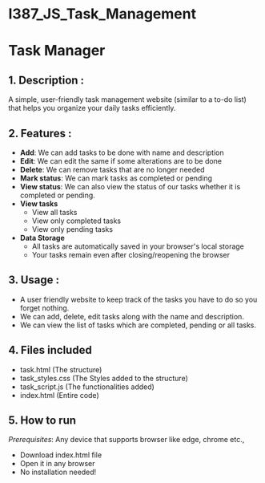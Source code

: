 # I387_JS_Task_Management

# Task Manager 
## 1. Description :
  A simple, user-friendly task management website (similar to a to-do list) that helps you organize your daily tasks efficiently.

## 2. Features :
* **Add**: We can add tasks to be done with name and description
* **Edit**: We can edit the same if some alterations are to be done
* **Delete**: We can remove tasks that are no longer needed
* **Mark status**: We can mark tasks as completed or pending
* **View status**: We can also view the status of our tasks whether it is completed or pending.
* **View tasks**
    - View all tasks
    - View only completed tasks
    - View only pending tasks
* **Data Storage**
    - All tasks are automatically saved in your browser's local storage
    - Your tasks remain even after closing/reopening the browser

## 3. Usage :
* A user friendly website to keep track of the tasks you have to do so you forget nothing.
* We can add, delete, edit tasks along with the name and description.
* We can view the list of tasks which are completed, pending or all tasks.

## 4. Files included
* task.html (The structure)
* task_styles.css (The Styles added to the structure)
* task_script.js (The functionalities added)
* index.html (Entire code)

## 5. How to run
*Prerequisites*:
Any device that supports browser like edge, chrome etc.,
* Download index.html file
* Open it in any browser
* No installation needed!














        
  
